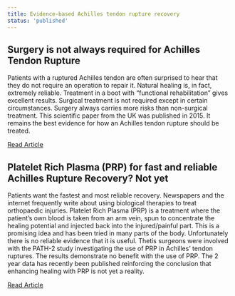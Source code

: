 ```yaml
---
title: Evidence-based Achilles tendon rupture recovery
status: 'published'
---
```


## Surgery is not always required for Achilles Tendon Rupture

Patients with a ruptured Achilles tendon are often surprised to hear that they do not require an operation to repair it. Natural healing is, in fact, extremely reliable. Treatment in a boot with “functional rehabilitation” gives excellent results. Surgical treatment is not required except in certain circumstances. Surgery always carries more risks than non-surgical treatment.
This scientific paper from the UK was published in 2015. It remains the best evidence for how an Achilles tendon rupture should be treated.

[Read Article](https://online.boneandjoint.org.uk/doi/full/10.1302/0301-620X.97B4.35314)

## Platelet Rich Plasma (PRP) for fast and reliable Achilles Rupture Recovery? Not yet

Patients want the fastest and most reliable recovery.
Newspapers and the internet frequently write about using biological therapies to treat orthopaedic injuries. Platelet Rich Plasma (PRP) is a treatment where the patient’s own blood is taken from an arm vein, spun to concentrate the healing potential and injected back into the injured/painful part. This is a promising idea and has been tried in many parts of the body. Unfortunately there is no reliable evidence that it is useful.
Thetis surgeons were involved with the PATH-2 study investigating the use of PRP in Achilles’ tendon ruptures. The results demonstrate no benefit with the use of PRP. The 2 year data has recently been published reinforcing the conclusion that enhancing healing with PRP is not yet a reality.

[Read Article](https://online.boneandjoint.org.uk/doi/full/10.1302/0301-620X.104B11.BJJ-2022-0653.R1)
